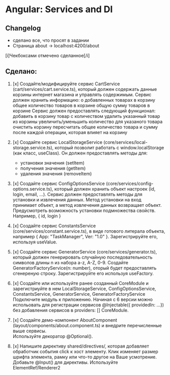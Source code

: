 # Angular: Services and DI

## Changelog
- сделано все, что просят в задании
- Страница about -> localhost:4200/about

[i]Чекбоксами отмечено сделанное[/i]

## Сделано:
1. [x] Создайте/модифицируйте сервис CartService (cart/services/cart.service.ts), который должен содержать данные корзины интернет магазина и управлять содержимым.
    Сервис должен хранить информацию: 
        о добавленных товарах в корзину
        общее количество товаров в корзине
        общую сумму товаров в корзине
    Сервис должен предоставлять следующий функционал:
        добавить в корзину товар с количеством
        удалить указанный товар из корзины
        увеличить/уменьшить количество для указаного товара
        очистить корзину
        пересчитать общее количество товара и сумму после каждой операции, которая влияет на корзину

2. [x] Создайте сервис LocalStorageService (core/services/local-storage.service.ts), который позволит работать 
   с window.localStorage (как класс, useClass). 
   Он должен предоставлять методы для:
    - установки значения (setItem)
    - получения значения (getItem)
    - удаления значения (removeItem)

3. [x] Создайте сервис ConfigOptionsService (core/services/config-options.service.ts), который должен хранить объект настроек (id, login, email, ...).
   Сервис должен предоставлять методы для установки и извлечения данных. Метод установки на вход принимает объект,
   а метод извлечения данных возвращает объект. Предусмотреть возможность установки подмножества свойств.
   Например, { id, login } 

4. [x] Создайте сервис ConstantsService (core/services/constant.service.ts), в виде готового литерала объекта,
   например { App: "TaskManager", Ver: "1.0" }. Зарегистрируйте его, используя useValue.

5. [x] Создайте сервис GeneratorService (core/services/generator.ts), который должен генерировать случайную последовательность символов длины n 
   из набора a-z, A-Z, 0-9. Создайте GeneratorFactoryService(n: number), оторый будет предоставлять сгенереную строку.
   Зарегистрируйте его используя useFactory.  

6. [x] Создайте или используйте ранее созданный CoreModule и зарегистриуйте в нем LocalStorageService, ConfigOptionsService, 
   ConstantsService, GeneratorService, GeneratorFactoryService
   Подключите модуль к приложению. 
   Начиная с 6 версии можно испольовать для регистрации сервисов @Injectable({ providedIn: ...})
   без добавления сервисов в providers: [] CoreModule.

7. [x] Создайте демо-компонент AboutComponent (layout/components/about.component.ts) и внедрите перечисленные выше сервисы.  
   Используйте декоратор @Optional().

8. [x] Напишите директиву shared/directives/<directive-name>, которая добавляет обработчик события click к хост элементу. 
   Клик изменяет размер шрифта элемента, рамку или что-то другое на Ваше усмотрение. 
   Добавьте @Input() для директивы. Используйте ElementRef/Renderer2

